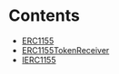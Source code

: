 

# Contents
- [ERC1155](ERC1155.sol/abstract.ERC1155.md)
- [ERC1155TokenReceiver](ERC1155.sol/abstract.ERC1155TokenReceiver.md)
- [IERC1155](IERC1155.sol/interface.IERC1155.md)
